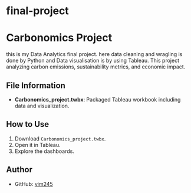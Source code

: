 # final-project
# Carbonomics Project
this is my Data Analytics final project.
here data cleaning and wragling is done by Python and Data visualisation is by using Tableau.
This project analyzing carbon emissions, sustainability metrics, and economic impact.

## File Information
- **Carbonomics_project.twbx**: Packaged Tableau workbook including data and visualization.

## How to Use
1. Download `Carbonomics_project.twbx`.
2. Open it in Tableau.
3. Explore the dashboards.

## Author
- GitHub: [vim245](https://github.com/vim245)
